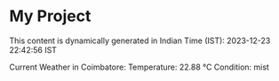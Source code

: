 # My Project

This content is dynamically generated in Indian Time (IST): 2023-12-23 22:42:56 IST


Current Weather in Coimbatore:
Temperature: 22.88 °C
Condition: mist
